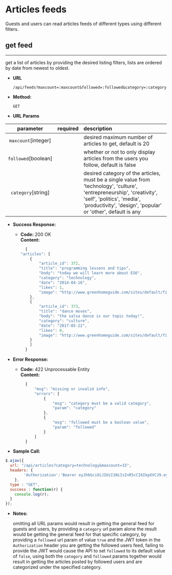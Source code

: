 # Articles feeds

Guests and users can read articles feeds of different types using different filters.

## **get feed**
----
get a list of articles by providing the desired listing filters, lists are ordered by date from newest to oldest.

* **URL**

  `/api/feeds?maxcount=:maxcount&followed=:followed&category=:category`

* **Method:**

  `GET`

* **URL Params**

| parameter           | required | description                                                                                                                                                                                                          |
| :-----------------: | :------: | :------------------------------------------------------------------------------------------------------------------------------------------------------------------------------------------------------------------- |
| `maxcount`[integer] |          | desired maximum number of articles to get, default is 20                                                                                                                                                             |
| `followed`[boolean] |          | whether or not to only display articles from the users you follow, default is false                                                                                                                                  |
| `category`[string]  |          | desired category of the articles, must be a single value from 'technology', 'culture', 'entrepreneurship', 'creativity', 'self', 'politics', 'media', 'productivity', 'design', 'popular' or 'other', default is any |

* **Success Response:**

  * **Code:** 200 OK<br />
    **Content:** 
    ``` javascript
      {
    "articles": [
        {
            "article_id": 372,
            "title": "programming lessons and tips",
            "body": "today we will learn more about ES6",
            "category": "technology",
            "date": "2014-04-16",
            "likes": 1,
            "image": "http://www.greenhomeguide.com/sites/default/files/default_images/default-article_0.png"
        },
        {
            "article_id": 373,
            "title": "dance moves",
            "body": "the salsa dance is our topic today!",
            "category": "culture",
            "date": "2017-05-22",
            "likes": 0,
            "image": "http://www.greenhomeguide.com/sites/default/files/default_images/default-article_0.png"
        }
        ]
      }
    ```

* **Error Response:**

  * **Code:** 422 Unprocessable Entity<br />
    **Content:** 
    ``` javascript
      {
          "msg": "missing or invalid info",
          "errors": [
              {
                  "msg": "category must be a valid category",
                  "param": "category"
              },
              {
                  "msg": "followed must be a boolean value",
                  "param": "followed"
              }
          ]
      }
    ```


* **Sample Call:**

``` javascript
$.ajax({
  url: "/api/articles?category=technology&maxcount=15",
  headers: {
        'Authorization':'Bearer eyJhbGciOiJIUzI1NiIsInR5cCI6IkpXVCJ9.eyJpZCI6Mjk0LCJpYXQiOjE1MjE2NDY1NTQsImV4cCI6MTUyMTY1NzM1NH0.egYak11OPvigG0Fd67u3d2GKc6YcIH1wUd2hZIm6Vm4'
    },
  type : "GET",
  success : function(r) {
    console.log(r);
  }
});
```

* **Notes:**

  omitting all URL params would result in getting the general feed for guests and users, by providing a `category` url param alone the result would be getting the general feed for that specific category, by providing a `followed` url param of value `true` and the JWT token in the `Authorization` header you are getting the followed users feed, failing to provide the JWT would cause the API to set `followed` to its default value of `false`, using both the `category` and `followed` params together would result in getting the articles posted by followed users and are categorized under the specified category.

